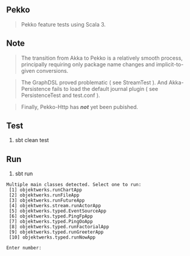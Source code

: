 Pekko
-----
>Pekko feature tests using Scala 3.

Note
----
>The transition from Akka to Pekko is a relatively smooth process, principally
>requiring only package name changes and implicit-to-given conversions.

>The GraphDSL proved problematic ( see StreamTest ). And Akka-Persistence fails
>to load the default journal plugin ( see PersistenceTest and test.conf ).

>Finally, Pekko-Http has ***not*** yet been pubished.

Test
----
1. sbt clean test

Run
---
1. sbt run
```
Multiple main classes detected. Select one to run:
 [1] objektwerks.runChartApp
 [2] objektwerks.runFileApp
 [3] objektwerks.runFutureApp
 [4] objektwerks.stream.runActorApp
 [5] objektwerks.typed.EventSourceApp
 [6] objektwerks.typed.PingFpApp
 [7] objektwerks.typed.PingOoApp
 [8] objektwerks.typed.runFactorialApp
 [9] objektwerks.typed.runGreeterApp
 [10] objektwerks.typed.runNowApp

Enter number:
```